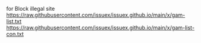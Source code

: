 for Block illegal site<br/>
https://raw.githubusercontent.com/issuex/issuex.github.io/main/x/gam-list.txt<br/>
https://raw.githubusercontent.com/issuex/issuex.github.io/main/x/gam-list-con.txt<br/>
<br/>
